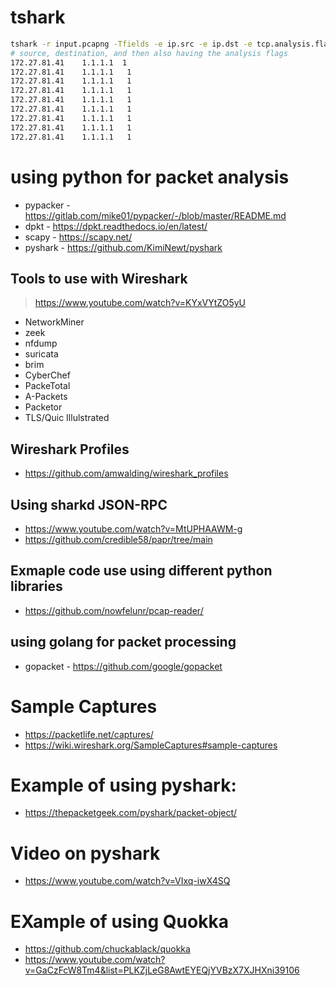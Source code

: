 # tshark
```bash
tshark -r input.pcapng -Tfields -e ip.src -e ip.dst -e tcp.analysis.flags | grep 1$
# source, destination, and then also having the analysis flags
172.27.81.41    1.1.1.1  1
172.27.81.41    1.1.1.1   1
172.27.81.41    1.1.1.1   1
172.27.81.41    1.1.1.1   1
172.27.81.41    1.1.1.1   1
172.27.81.41    1.1.1.1   1
172.27.81.41    1.1.1.1   1
172.27.81.41    1.1.1.1   1
172.27.81.41    1.1.1.1   1
```

# using python for packet analysis
- pypacker - https://gitlab.com/mike01/pypacker/-/blob/master/README.md
- dpkt - https://dpkt.readthedocs.io/en/latest/
- scapy - https://scapy.net/
- pyshark - https://github.com/KimiNewt/pyshark

## Tools to use with Wireshark
>https://www.youtube.com/watch?v=KYxVYtZO5yU
- NetworkMiner
- zeek
- nfdump
- suricata
- brim
- CyberChef
- PackeTotal
- A-Packets
- Packetor
- TLS/Quic Illulstrated

## Wireshark Profiles
- https://github.com/amwalding/wireshark_profiles

## Using sharkd JSON-RPC
- https://www.youtube.com/watch?v=MtUPHAAWM-g
- https://github.com/credible58/papr/tree/main

## Exmaple code use using different python libraries
- https://github.com/nowfelunr/pcap-reader/

## using golang for packet processing
- gopacket - https://github.com/google/gopacket

# Sample Captures
- https://packetlife.net/captures/
- https://wiki.wireshark.org/SampleCaptures#sample-captures

# Example of using pyshark:
- https://thepacketgeek.com/pyshark/packet-object/

# Video on pyshark
- https://www.youtube.com/watch?v=VIxq-iwX4SQ


# EXample of using Quokka
- https://github.com/chuckablack/quokka
- https://www.youtube.com/watch?v=GaCzFcW8Tm4&list=PLKZjLeG8AwtEYEQjYVBzX7XJHXni39106
